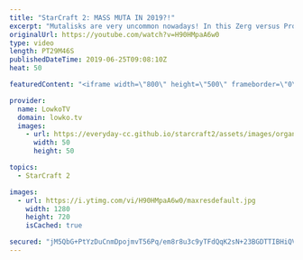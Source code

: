 ```yaml
---
title: "StarCraft 2: MASS MUTA IN 2019?!"
excerpt: "Mutalisks are very uncommon nowadays! In this Zerg versus Protoss between Bly and DNS we see Bly make a few initially... Then a few more... Then a lot more! Subscribe for more videos: http://lowko.tv/youtube More StarCraft 2: https://youtu.be/EQ_JvXQFDEU  Check out Lowko merchandise: http://lowko.tv/merch"
originalUrl: https://youtube.com/watch?v=H90HMpaA6w0
type: video
length: PT29M46S
publishedDateTime: 2019-06-25T09:08:10Z
heat: 50

featuredContent: "<iframe width=\"800\" height=\"500\" frameborder=\"0\" src=\"https://www.youtube.com/embed/H90HMpaA6w0\" allow=\"accelerometer; autoplay; encrypted-media; gyroscope; picture-in-picture\" allowfullscreen></iframe>"

provider:
  name: LowkoTV
  domain: lowko.tv
  images:
    - url: https://everyday-cc.github.io/starcraft2/assets/images/organizations/lowko.tv-50x50.jpg
      width: 50
      height: 50

topics:
  - StarCraft 2

images:
  - url: https://i.ytimg.com/vi/H90HMpaA6w0/maxresdefault.jpg
    width: 1280
    height: 720
    isCached: true

secured: "jM5QbG+PtYzDuCnmDpojmvT56Pq/em8r8u3c9yTFdQqK2sN+23BGDTTIBHiQVj5ITssc5Whxq8tZi3bFV1+HnsSpmHb4OzsY3Z6NKlAEk9B8cuaG2JuxNo0Y5a925yAy8IZOrel8geaiQ8TFtKQNtLwmYptRxdt8gKmSWd135drJRjowkRLhT/x72hatW44D6d9BOG3/anVOiQjRmILDeKTEaoYmZdyMFlkQAjydEeLP5og+OGNLcTwviAhPfXZQi6AI8J6xa3hL0+lpHfOLhqBP9g1fdAC+49aLtjKWLl1KxDqCIJT4j1kBYZCgUrXESUzrHxOG8NL3Qe1oLPZOtEqelkZRO6Dh0H3e6tQLBXjBCnJTyEZeWpDXV+sq3VR0GNgYOkOy1e4HBt1V2JWABreMXAKx0FOge6CeDEGZMmGG4VaDyitYrj/eO2LIX1cg;A+MBCinRDcoHh/n0QdsjBg=="
---
```


